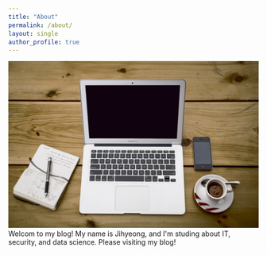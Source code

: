 ```yaml
---
title: "About"
permalink: /about/
layout: single
author_profile: true
---
```

![home_office](/assets/images/home_office.jpg)
Welcom to my blog!
My name is Jihyeong, and I'm studing about IT, security, and data science.
Please visiting my blog!
